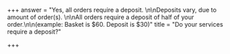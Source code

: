 +++
answer = "Yes, all orders require a deposit. \n\nDeposits vary, due to amount of order(s). \n\nAll orders require a deposit of half of your order.\n\n(example: Basket is $60. Deposit is $30)"
title = "Do your services require a deposit?"

+++

